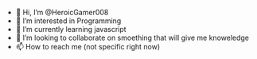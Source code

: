 - 👋 Hi, I’m @HeroicGamer008
- 👀 I’m interested in Programming
- 🌱 I’m currently learning javascript
- 💞️ I’m looking to collaborate on smoething that will give me knoweledge
- 📫 How to reach me (not specific right now)

<!---
HeroicGamer008/HeroicGamer008 is a ✨ special ✨ repository because its `README.md` (this file) appears on your GitHub profile.
You can click the Preview link to take a look at your changes.
--->
